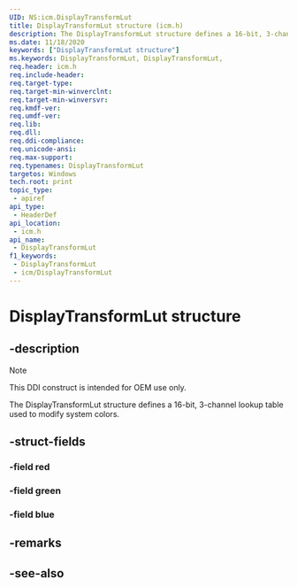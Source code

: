 ```yaml
---
UID: NS:icm.DisplayTransformLut
title: DisplayTransformLut structure (icm.h)
description: The DisplayTransformLut structure defines a 16-bit, 3-channel lookup table used to modify system colors.
ms.date: 11/18/2020
keywords: ["DisplayTransformLut structure"]
ms.keywords: DisplayTransformLut, DisplayTransformLut,
req.header: icm.h
req.include-header: 
req.target-type: 
req.target-min-winverclnt: 
req.target-min-winversvr: 
req.kmdf-ver: 
req.umdf-ver: 
req.lib: 
req.dll: 
req.ddi-compliance: 
req.unicode-ansi: 
req.max-support: 
req.typenames: DisplayTransformLut
targetos: Windows
tech.root: print
topic_type:
 - apiref
api_type:
 - HeaderDef
api_location:
 - icm.h
api_name:
 - DisplayTransformLut
f1_keywords:
 - DisplayTransformLut
 - icm/DisplayTransformLut
---
```


# DisplayTransformLut structure

## -description

> [!NOTE]
> This DDI construct is intended for OEM use only.

The DisplayTransformLut structure defines a 16-bit, 3-channel lookup table used to modify system colors.

## -struct-fields

### -field red

### -field green

### -field blue

## -remarks

## -see-also
